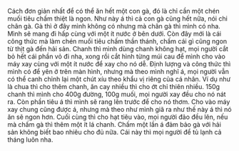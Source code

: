 Cách đơn giản nhất để có thể ăn hết một con gà, đó là chỉ cần một chén muối tiêu chấm thiệt là ngon. Như này á thì cả con gà cũng hết nữa, nói chi chân gà. Gà thì ở đây mình không có nhưng mà chân gà thì mình có nha. Mình sẽ mang đi hấp cùng với một ít nước ở bên dưới. Còn đây mới là cái công thức mà làm chén muối tiêu chấm thần thánh, chấm cái gì cũng ngon từ thịt gà đến hải sản. Chanh thì mình dùng chanh không hạt, mọi người cắt bỏ hết cái phần vỏ đi nha, xong rồi cắt hình từng múi cau để mình cho vào máy xay cùng với một ít nước để xay cho nó dễ. Định lượng và công thức thì mình có để yên ở trên màn hình, nhưng mà theo mình nghĩ á, mọi người vẫn có thể canh chỉnh lại một chút xíu theo khẩu vị riêng của cá nhân. Ví dụ như là chua thì cho thêm chanh, ăn cay nhiều thì cho ớt chỉ thiên nhiều. 150g chanh thì mình cho 400g đường, 100g muối, mọi người xay đều cho nó nát ra. Còn phần tiêu á thì mình sẽ rang lên trước để cho nó thơm. Cho vào máy xay chung cũng được á, nhưng mà theo như mình giã ra như thế này á thì nó ăn sẽ ngon hơn. Cuối cùng thì cho hạt tiêu vào, mọi người đảo đều lên, nếu mà chấm gà thì thêm một ít lá chanh. Chấm một lần á đảm bảo gà với hải sản không biết bao nhiêu cho đủ nữa. Cái này thì mọi người để tủ lạnh cả tháng luôn nha.
